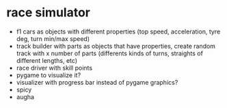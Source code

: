 # race simulator

- f1 cars as objects with different properties (top speed, acceleration, tyre deg, turn min/max speed)
- track builder with parts as objects that have properties, create random track with x number of parts (differents kinds of turns, straights of different lengths, etc)
- race driver with skill points
- pygame to visualize it?
- visualizer with progress bar instead of pygame graphics?
- spicy
- augha
